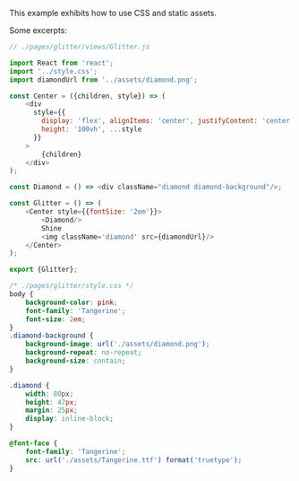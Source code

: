 <!---






    WARNING, READ THIS.
    This is a computed file. Do not edit.
    Instead, edit `/examples/static-assets/readme.template.md` and run `npm run docs` (or `yarn docs`).












    WARNING, READ THIS.
    This is a computed file. Do not edit.
    Instead, edit `/examples/static-assets/readme.template.md` and run `npm run docs` (or `yarn docs`).












    WARNING, READ THIS.
    This is a computed file. Do not edit.
    Instead, edit `/examples/static-assets/readme.template.md` and run `npm run docs` (or `yarn docs`).












    WARNING, READ THIS.
    This is a computed file. Do not edit.
    Instead, edit `/examples/static-assets/readme.template.md` and run `npm run docs` (or `yarn docs`).












    WARNING, READ THIS.
    This is a computed file. Do not edit.
    Instead, edit `/examples/static-assets/readme.template.md` and run `npm run docs` (or `yarn docs`).






-->

This example exhibits how to use CSS and static assets.

Some excerpts:

~~~js
// ./pages/glitter/views/Glitter.js

import React from 'react';
import '../style.css';
import diamondUrl from '../assets/diamond.png';

const Center = ({children, style}) => (
    <div
      style={{
        display: 'flex', alignItems: 'center', justifyContent: 'center',
        height: '100vh', ...style
      }}
    >
        {children}
    </div>
);

const Diamond = () => <div className="diamond diamond-background"/>;

const Glitter = () => (
    <Center style={{fontSize: '2em'}}>
        <Diamond/>
        Shine
        <img className='diamond' src={diamondUrl}/>
    </Center>
);

export {Glitter};
~~~

~~~css
/* ./pages/glitter/style.css */
body {
    background-color: pink;
    font-family: 'Tangerine';
    font-size: 2em;
}
.diamond-background {
    background-image: url('./assets/diamond.png');
    background-repeat: no-repeat;
    background-size: contain;
}

.diamond {
    width: 80px;
    height: 47px;
    margin: 25px;
    display: inline-block;
}

@font-face {
    font-family: 'Tangerine';
    src: url('./assets/Tangerine.ttf') format('truetype');
}
~~~

<!---






    WARNING, READ THIS.
    This is a computed file. Do not edit.
    Instead, edit `/examples/static-assets/readme.template.md` and run `npm run docs` (or `yarn docs`).












    WARNING, READ THIS.
    This is a computed file. Do not edit.
    Instead, edit `/examples/static-assets/readme.template.md` and run `npm run docs` (or `yarn docs`).












    WARNING, READ THIS.
    This is a computed file. Do not edit.
    Instead, edit `/examples/static-assets/readme.template.md` and run `npm run docs` (or `yarn docs`).












    WARNING, READ THIS.
    This is a computed file. Do not edit.
    Instead, edit `/examples/static-assets/readme.template.md` and run `npm run docs` (or `yarn docs`).












    WARNING, READ THIS.
    This is a computed file. Do not edit.
    Instead, edit `/examples/static-assets/readme.template.md` and run `npm run docs` (or `yarn docs`).






-->
